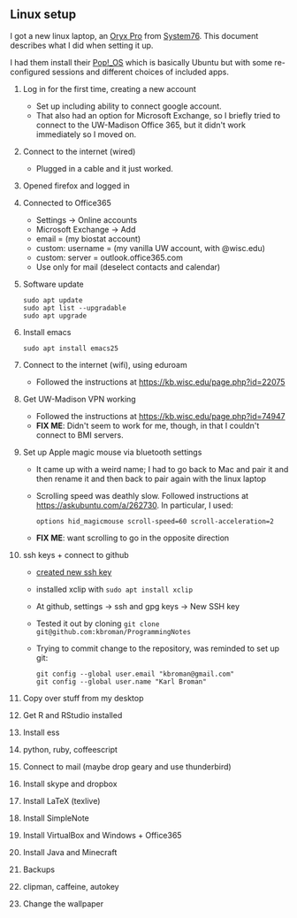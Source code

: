 ## Linux setup

I got a new linux laptop, an
[Oryx Pro](https://system76.com/laptops/oryx) from
[System76](https://system76.com). This document describes what I did
when setting it up.

I had them install their [Pop!_OS](https://system76.com/pop) which is basically Ubuntu but
with some re-configured sessions and different choices of included
apps.

1. Log in for the first time, creating a new account

   - Set up including ability to connect google account.
   - That also had an option for Microsoft Exchange, so I briefly
     tried to connect to the UW-Madison Office 365, but it didn't work
     immediately so I moved on.

2. Connect to the internet (wired)

   - Plugged in a cable and it just worked.

3. Opened firefox and logged in

4. Connected to Office365

   - Settings → Online accounts
   - Microsoft Exchange → Add
   - email = (my biostat account)
   - custom: username = (my vanilla UW account, with @wisc.edu)
   - custom: server = outlook.office365.com
   - Use only for mail (deselect contacts and calendar)

5. Software update

   ```
   sudo apt update
   sudo apt list --upgradable
   sudo apt upgrade
   ```

6. Install emacs

   ```
   sudo apt install emacs25
   ```

7. Connect to the internet (wifi), using eduroam

   - Followed the instructions at <https://kb.wisc.edu/page.php?id=22075>

8. Get UW-Madison VPN working

   - Followed the instructions at <https://kb.wisc.edu/page.php?id=74947>
   - **FIX ME**: Didn't seem to work for me, though, in that I
     couldn't connect to BMI servers.

9. Set up Apple magic mouse via bluetooth settings

   - It came up with a weird name; I had to go back to Mac and pair it
     and then rename it and then back to pair again with the linux
     laptop
   - Scrolling speed was deathly slow. Followed instructions
     at <https://askubuntu.com/a/262730>. In particular, I used:

     ```
     options hid_magicmouse scroll-speed=60 scroll-acceleration=2
     ```
   - **FIX ME**: want scrolling to go in the opposite direction

10. ssh keys + connect to github

    - [created new ssh key](https://help.github.com/articles/generating-a-new-ssh-key-and-adding-it-to-the-ssh-agent/)
    - installed xclip with `sudo apt install xclip`
    - At github, settings -> ssh and gpg keys -> New SSH key
    - Tested it out by cloning `git clone git@github.com:kbroman/ProgrammingNotes`
    - Trying to commit change to the repository, was reminded to set up git:

      ```
      git config --global user.email "kbroman@gmail.com"
      git config --global user.name "Karl Broman"
      ```     

9. Copy over stuff from my desktop

9. Get R and RStudio installed

10. Install ess

11. python, ruby, coffeescript

12. Connect to mail (maybe drop geary and use thunderbird)

13. Install skype and dropbox

14. Install LaTeX (texlive)

15. Install SimpleNote

16. Install VirtualBox and Windows + Office365

17. Install Java and Minecraft

18. Backups

19. clipman, caffeine, autokey

7. Change the wallpaper
